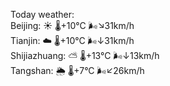 Today weather:  
Beijing: ☀️   🌡️+10°C 🌬️↘31km/h  
Tianjin: ☁️   🌡️+10°C 🌬️↓31km/h  
Shijiazhuang: ⛅️  🌡️+13°C 🌬️↓13km/h  
Tangshan: 🌦   🌡️+7°C 🌬️↙26km/h  
